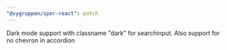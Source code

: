 ```yaml
---
"@vygruppen/spor-react": patch
---
```


Dark mode support with classname "dark" for searchinput. Also support for no chevron in accordion
